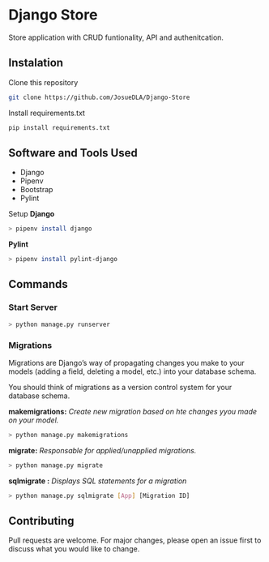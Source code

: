 # Django Store

Store application with CRUD funtionality, API and authenitcation.

## Instalation

Clone this repository 

```bash
git clone https://github.com/JosueDLA/Django-Store
```

Install requirements.txt

```bash
pip install requirements.txt
```

## Software and Tools Used
- Django
- Pipenv
- Bootstrap
- Pylint

Setup
**Django**
```sh
> pipenv install django
```

**Pylint**
```sh
> pipenv install pylint-django
```

## Commands

### Start Server

```sh
> python manage.py runserver
```

### Migrations

Migrations are Django’s way of propagating changes you make to your models (adding a field, deleting a model, etc.) into your database schema.

You should think of migrations as a version control system for your database schema. 

__makemigrations:__ _Create new migration based on hte changes yyou made on your model._
```sh
> python manage.py makemigrations
```

__migrate:__ _Responsable for applied/unapplied migrations._
```sh
> python manage.py migrate
```

__sqlmigrate :__ _Displays SQL statements for a migration_
```sh
> python manage.py sqlmigrate [App] [Migration ID]
```

## Contributing

Pull requests are welcome. For major changes, please open an issue first to discuss what you would like to change.